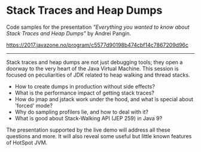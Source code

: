 # Stack Traces and Heap Dumps
Code samples for the presentation *"Everything you wanted to know about Stack Traces and Heap Dumps"* by Andrei Pangin.

https://2017.javazone.no/program/c5577d90198b474cbf14c7867209d96c

---

Stack traces and heap dumps are not just debugging tools; they open a doorway to the very heart of the Java Virtual Machine. This session is focused on peculiarities of JDK related to heap walking and thread stacks.

 - How to create dumps in production without side effects?
 - What is the performance impact of getting stack traces?
 - How do jmap and jstack work under the hood, and what is special about 'forced' mode?
 - Why do sampling profilers lie, and how to deal with it?
 - What is good about Stack-Walking API (JEP 259) in Java 9?

The presentation supported by the live demo will address all these questions and more. It will also reveal some useful but little known features of HotSpot JVM.

